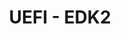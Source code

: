 ---
project_link_name: uefi_edk2
project_project_url: https://github.com/tianocore/edk2/commits
title: 'UEFI - EDK2 '
---